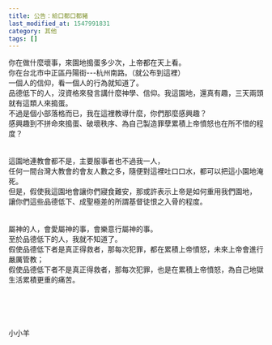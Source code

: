 ```yaml
---
title: 公告：給口都口都豬
last_modified_at: 1547991831
category: 其他
tags: []
---
```


<p>你在做什麼壞事，來園地搗蛋多少次，上帝都在天上看。<br/>你在台北市中正區丹陽街---杭州南路。（就公布到這裡）<br/>一個人的信仰，看一個人的行為就知道了。<br/>品德低下的人，沒資格來發言講什麼神學、信仰。<!--more-->我這園地，還真有趣，三天兩頭就有這類人來搗蛋。<br/>不過是個小部落格而已，我在這裡教導什麼，你們那麼感興趣？<br/>感興趣到不拼命來搗蛋、破壞秩序、為自己製造罪孽累積上帝憤怒也在所不惜的程度？<br/><br/><br/>這園地連教會都不是，主要服事者也不過我一人，<br/>任何一間台灣大教會的會友人數之多，隨便對這裡吐口口水，都可以把這小園地淹死。<br/>但是，假使我這園地會讓你們寢食難安，那或許表示上帝是如何重用我們園地，<br/>讓你們這些品德低下、成聖極差的所謂基督徒恨之入骨的程度。<br/><br/><br/>屬神的人，會愛屬神的事，會樂意行屬神的事。<br/>至於品德低下的人，我就不知道了。<br/>假使品德低下者是真正得救者，那每次犯罪，都在累積上帝憤怒，未來上帝會進行嚴厲管教；<br/>假使品德低下者不是真正得救者，那每次犯罪，也是在累積上帝憤怒，為自己地獄生活累積更重的痛苦。<br/><br/><br/><br/><br/><br/>小小羊<br/><br/><br/><br/><br/></p>